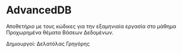 # AdvancedDB

Αποθετήριο με τους κώδικες για την εξαμηνιαία εργασία στο μάθημα Προχωρημένα θέματα Βάσεων Δεδομένων.

Δημιουργοί:
Δελατόλας Γρηγόρης

